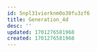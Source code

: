 ```yaml
---
id: 5npl31viorknm0o30fu3zf6
title: Generation_4d
desc: ''
updated: 1701276581968
created: 1701276581968
---
```

